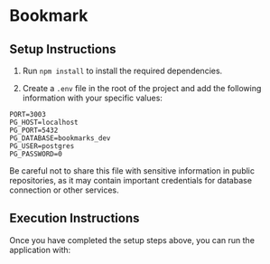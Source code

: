 <!-- @format -->

# Bookmark

## Setup Instructions

1. Run `npm install` to install the required dependencies.

2. Create a `.env` file in the root of the project and add the following information with your specific values:

```plaintext
PORT=3003
PG_HOST=localhost
PG_PORT=5432
PG_DATABASE=bookmarks_dev
PG_USER=postgres
PG_PASSWORD=0
```

Be careful not to share this file with sensitive information in public repositories, as it may contain important credentials for database connection or other services.

## Execution Instructions

Once you have completed the setup steps above, you can run the application with:

